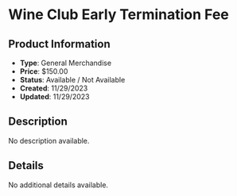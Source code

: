 # Wine Club Early Termination Fee

## Product Information
- **Type**: General Merchandise
- **Price**: $150.00
- **Status**: Available / Not Available
- **Created**: 11/29/2023
- **Updated**: 11/29/2023

## Description
No description available.



## Details
No additional details available.
